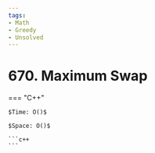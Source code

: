 ```yaml
---
tags:
- Math
- Greedy
- Unsolved
---
```



# 670. Maximum Swap

=== "C++"

    $Time: O()$

    $Space: O()$

    ```c++
    ```
